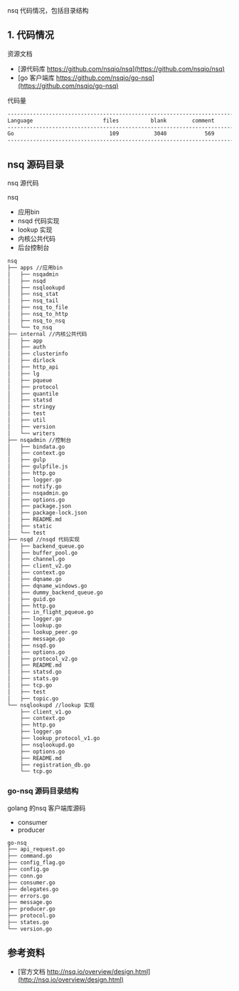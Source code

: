 <!-- ---
title: nsq structure
date: 2018-09-11 14:12:17
category: language, go, nsq
--- -->

nsq 代码情况，包括目录结构


## 1. 代码情况

资源文档

- [源代码库 https://github.com/nsqio/nsq](https://github.com/nsqio/nsq)
- [go 客户端库 https://github.com/nsqio/go-nsq](https://github.com/nsqio/go-nsq)

代码量

```sh
--------------------------------------------------------------------------------
Language                      files          blank        comment           code
--------------------------------------------------------------------------------
Go                              109           3040            569          16188
--------------------------------------------------------------------------------
```

## nsq 源码目录

nsq 源代码

nsq

- 应用bin
- nsqd 代码实现
- lookup 实现
- 内核公共代码
- 后台控制台


```sh
nsq
├── apps //应用bin
│   ├── nsqadmin
│   ├── nsqd
│   ├── nsqlookupd
│   ├── nsq_stat
│   ├── nsq_tail
│   ├── nsq_to_file
│   ├── nsq_to_http
│   ├── nsq_to_nsq
│   └── to_nsq
├── internal //内核公共代码
│   ├── app
│   ├── auth
│   ├── clusterinfo
│   ├── dirlock
│   ├── http_api
│   ├── lg
│   ├── pqueue
│   ├── protocol
│   ├── quantile
│   ├── statsd
│   ├── stringy
│   ├── test
│   ├── util
│   ├── version
│   └── writers
├── nsqadmin //控制台
│   ├── bindata.go
│   ├── context.go
│   ├── gulp
│   ├── gulpfile.js
│   ├── http.go
│   ├── logger.go
│   ├── notify.go
│   ├── nsqadmin.go
│   ├── options.go
│   ├── package.json
│   ├── package-lock.json
│   ├── README.md
│   ├── static
│   └── test
├── nsqd //nsqd 代码实现
│   ├── backend_queue.go
│   ├── buffer_pool.go
│   ├── channel.go
│   ├── client_v2.go
│   ├── context.go
│   ├── dqname.go
│   ├── dqname_windows.go
│   ├── dummy_backend_queue.go
│   ├── guid.go
│   ├── http.go
│   ├── in_flight_pqueue.go
│   ├── logger.go
│   ├── lookup.go
│   ├── lookup_peer.go
│   ├── message.go
│   ├── nsqd.go
│   ├── options.go
│   ├── protocol_v2.go
│   ├── README.md
│   ├── statsd.go
│   ├── stats.go
│   ├── tcp.go
│   ├── test
│   ├── topic.go
└── nsqlookupd //lookup 实现
    ├── client_v1.go
    ├── context.go
    ├── http.go
    ├── logger.go
    ├── lookup_protocol_v1.go
    ├── nsqlookupd.go
    ├── options.go
    ├── README.md
    ├── registration_db.go
    └── tcp.go
```

### go-nsq 源码目录结构

golang 的nsq 客户端库源码

- consumer
- producer

```sh
go-nsq
├── api_request.go
├── command.go
├── config_flag.go
├── config.go
├── conn.go
├── consumer.go
├── delegates.go
├── errors.go
├── message.go
├── producer.go
├── protocol.go
├── states.go
└── version.go
```


## 参考资料

- [官方文档 http://nsq.io/overview/design.html](http://nsq.io/overview/design.html)